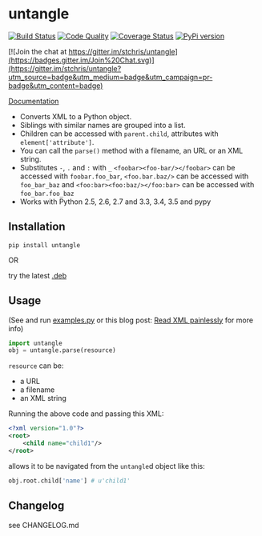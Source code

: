 untangle
========

[![Build Status](https://secure.travis-ci.org/stchris/untangle.png?branch=master)](http://travis-ci.org/stchris/untangle) [![Code Quality](https://landscape.io/github/stchris/untangle/master/landscape.png)](https://landscape.io/github/stchris/untangle/master) [![Coverage Status](https://coveralls.io/repos/stchris/untangle/badge.png)](https://coveralls.io/r/stchris/untangle) [![PyPi version](https://img.shields.io/pypi/v/untangle.svg)](https://pypi.python.org/pypi/untangle)


[![Join the chat at https://gitter.im/stchris/untangle](https://badges.gitter.im/Join%20Chat.svg)](https://gitter.im/stchris/untangle?utm_source=badge&utm_medium=badge&utm_campaign=pr-badge&utm_content=badge)

[Documentation](http://readthedocs.org/docs/untangle/en/latest/)


* Converts XML to a Python object.
* Siblings with similar names are grouped into a list.
* Children can be accessed with ``parent.child``, attributes with ``element['attribute']``.
* You can call the ``parse()`` method with a filename, an URL or an XML string.
* Substitutes ``-``, ``.`` and ``:`` with ``_`` ``<foobar><foo-bar/></foobar>`` can be accessed with ``foobar.foo_bar``, ``<foo.bar.baz/>`` can be accessed with ``foo_bar_baz`` and ``<foo:bar><foo:baz/></foo:bar>`` can be accessed with ``foo_bar.foo_baz``
* Works with Python 2.5, 2.6, 2.7 and 3.3, 3.4, 3.5 and pypy

Installation
------------

```
pip install untangle
```

OR

try the latest [.deb](https://github.com/stchris/untangle/releases/download/1.1.0/python-untangle_1.1.0-1_all.deb)

Usage
-----
(See and run <a href="https://github.com/stchris/untangle/blob/master/examples.py">examples.py</a> or this blog post: [Read XML painlessly](http://pythonadventures.wordpress.com/2011/10/30/read-xml-painlessly/) for more info)

```python
import untangle
obj = untangle.parse(resource)
```

``resource`` can be:

* a URL
* a filename
* an XML string

Running the above code and passing this XML:

```xml
<?xml version="1.0"?>
<root>
	<child name="child1"/>
</root>
```
allows it to be navigated from the ``untangle``d object like this:

```python
obj.root.child['name'] # u'child1'
```

Changelog
---------

see CHANGELOG.md
